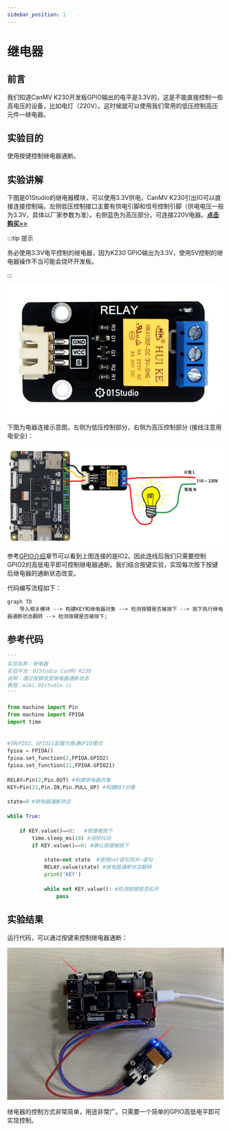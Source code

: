 ```yaml
---
sidebar_position: 1
---
```


# 继电器

## 前言
我们知道CanMV K230开发板GPIO输出的电平是3.3V的，这是不能直接控制一些高电压的设备，比如电灯（220V）。这时候就可以使用我们常用的低压控制高压元件—继电器。

## 实验目的
使用按键控制继电器通断。

## 实验讲解

下图是01Studio的继电器模块，可以使用3.3V供电，CanMV K230引出IO可以直接连接控制端。左侧低压控制接口主要有供电引脚和信号控制引脚（供电电压一般为3.3V，具体以厂家参数为准）。右侧蓝色为高压部分，可连接220V电器。[**点击购买>>**](https://item.taobao.com/item.htm?id=624484399665)

:::tip 提示

务必使用3.3V电平控制的继电器，因为K230 GPIO输出为3.3V，使用5V控制的继电器操作不当可能会烧坏开发板。

:::

![relay](./img/relay/relay0.png)

下图为电器连接示意图，左侧为低压控制部分，右侧为高压控制部分 (接线注意用电安全)：

![relay](./img/relay/relay1.png)

参考[GPIO介绍](../basic_examples/gpio_intro.md)章节可以看到上图连接的是IO2。因此连线后我们只需要控制GPIO2的高低电平即可控制继电器通断。我们结合按键实验，实现每次按下按键后继电器的通断状态改变。

代码编写流程如下：


```mermaid
graph TD
    导入相关模块 --> 构建KEY和继电器对象 --> 检测按键是否被按下 --> 按下执行继电器通断状态翻转 --> 检测按键是否被按下;
```

## 参考代码

```python
'''
实验名称：继电器
实验平台：01Studio CanMV K230
说明：通过按键改变继电器通断状态
教程：wiki.01studio.cc
'''

from machine import Pin
from machine import FPIOA
import time


#将GPIO2、GPIO21配置为普通GPIO模式
fpioa = FPIOA()
fpioa.set_function(2,FPIOA.GPIO2)
fpioa.set_function(21,FPIOA.GPIO21)

RELAY=Pin(2,Pin.OUT) #构建继电器对象
KEY=Pin(21,Pin.IN,Pin.PULL_UP) #构建KEY对象

state=0 #继电器通断状态

while True:

    if KEY.value()==0:   #按键被按下
        time.sleep_ms(10) #消除抖动
        if KEY.value()==0: #确认按键被按下

            state=not state  #使用not语句而非~语句
            RELAY.value(state) #继电器通断状态翻转
            print('KEY')

            while not KEY.value(): #检测按键是否松开
                pass
```

## 实验结果

运行代码，可以通过按键来控制继电器通断：

![relay](./img/relay/relay2.png)

继电器的控制方式非常简单，用途非常广。只需要一个简单的GPIO高低电平即可实现控制。